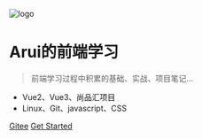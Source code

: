 ![logo](https://docsify.js.org/_media/icon.svg)

# Arui的前端学习

> 前端学习过程中积累的基础、实战、项目笔记...
- Vue2、Vue3、尚品汇项目
- Linux、Git、javascript、CSS


[Gitee](https://gitee.com/ahuan-ju/aruis-blog.git)
[Get Started](README.md)
